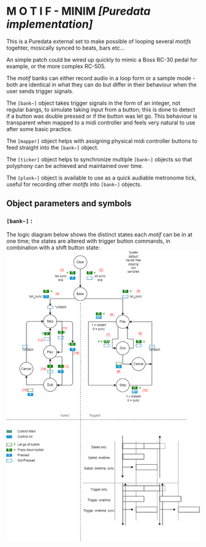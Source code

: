 # M O T I F - MINIM *[Puredata implementation]*


This is a Puredata external set to make possible of looping several *motifs* togehter, mosically synced to beats, bars etc...

An simple patch could be wired up quickly to mimic a Boss RC-30 pedal for example, or the more complex RC-505.

The *motif* banks can either record audio in a loop form or a sample mode - both are identical in what they can do but differ in their behaviour when the user sends trigger signals.

The `[bank~]` object takes trigger signals in the form of an integer, not regular bangs, to simulate taking input from a button; this is done to detect if a button was double pressed or if the button was let go. This behaviour is transparent when mapped to a midi controller and feels very natural to use after some basic practice.

The `[mapper]` object helps with assigning physical midi controller buttons to feed straight into the `[bank~]` object.

The `[ticker]` object helps to synchronize multiple `[bank~]` objects so that polyphony can be achieved and maintained over time.

The `[plonk~]` object is available to use as a quick audiable metronome tick, useful for recording other *motifs* into `[bank~]` objects.

## Object parameters and symbols

### `[bank~]` :

The logic diagram below shows the distinct states each *motif* can be in at one time; the states are altered with trigger button commands, in combination with a shift button state:
![image states](./minim_states.drawio.png)
